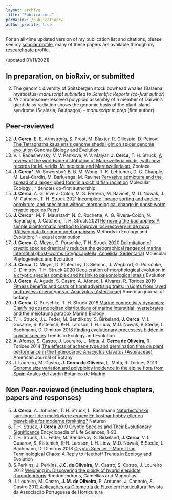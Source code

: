```yaml
---
layout: archive
title: "Publications"
permalink: /publications/
author_profile: true
---
```


For an all-time updated version of my publication list and citations, please see my [scholar profile](https://scholar.google.pt/citations?user=ZI1vWPEAAAAJ&hl=en), many of these papers are available through my [researchgate](https://www.researchgate.net/profile/Jose_Cerca) profile.

(updated 01/11/2021)

In preparation, on bioRxiv, or submitted
------
2. The genomic diversity of Spitsbergen stock bowhead whales (Balaena mysticetus) *manuscript submitted to Scientific Reports (co-first author)*
1. †A chromosome-resolved polyploid assembly of a member of Darwin’s giant daisy radiation shows the genomic basis of the plant island syndrome (Scalesia; Galápagos) - *manuscript in prep* (first author)


Peer-reviewed
------

12. **J. Cerca**, E. E. Armstrong, S. Prost, M. Blaxter, R. Gillespie, D. Petrov: [The Tetragnatha kauaiensis genome sheds light on spider genome evolution](https://academic.oup.com/gbe/article/13/12/evab262/6443144) Genome Biology and Evolution
11. V. I. Radashevsky, V. V. Pankova, V. V. Malyar, **J. Cerca**, T. H. Struck; [A review of the worldwide distribution of Marenzelleria viridis, with new records for M. viridis, M. neglecta and Marenzelleria sp.](https://www.biotaxa.org/Zootaxa/article/view/zootaxa.5081.3.3) Zootaxa
10. **J. Cerca^**, W. Sowersby^, B. B. M. Wong, T. K. Lehtonen, D. G. Chapple, M.  Leal-Cardín, M. Barluenga, M. Ravinet [Pervasive admixture and the spread of a large-lipped form in a cichlid fish radiation](https://onlinelibrary.wiley.com/doi/10.1111/mec.16139) Molecular Ecology ; ^ denotes co-first authorship
9. **J. Cerca**, A. G. Rivera-Colón, M. S. Ferreira, M. Ravinet, M. D. Nowak, J. M. Cathcen, T. H. Struck 2021 [Incomplete lineage sorting and ancient admixture, and speciation without morphological change in ghost-worm cryptic species](https://peerj.com/articles/10896/) PeerJ
8. **J. Cerca^**, M. F. Maurstad^, N. C. Rochette, A. G. Rivera-Colón, N. Rayamajhi, J. Catchen, T. H. Struck 2021 [Removing the bad apples: A simple bioinformatic method to improve loci‐recovery in de novo RADseq data for non‐model organisms](https://besjournals.onlinelibrary.wiley.com/doi/full/10.1111/2041-210X.13562) Methods in Ecology and Evolution; ^ - equal contribution
7. **J. Cerca**, C. Meyer, G. Purschke, T.H. Struck 2020 [Delimitation of cryptic species drastically reduces the geographical ranges of marine interstitial ghost-worms (Stygocapitella; Annelida, Sedentaria)](https://www.sciencedirect.com/science/article/pii/S1055790319303975) Molecular Phylogenetics and Evolution
6. **J. Cerca**, C. Meyer, D. Stateczny, D: Siemon, J. Wegbrod, G. Purschke, D. Dimitrov, T.H. Struck 2020 [Deceleration of morphological evolution in a cryptic species complex and its link to paleontological stasis](https://onlinelibrary.wiley.com/doi/full/10.1111/evo.13884) Evolution
5. **J. Cerca**, A. Agudo, S. Castro, A. Afonso, I.  Alvarez, R. Torices 2019 [Fitness benefits and costs of floral advertising traits: insights from rayed and rayless phenotypes of Anacyclus (Asteraceae)](https://bsapubs.onlinelibrary.wiley.com/doi/full/10.1002/ajb2.1238) American journal of botany
4. **J. Cerca**, G. Purschke, T. H. Struck 2018 [Marine connectivity dynamics: Clarifying cosmopolitan distributions of marine interstitial invertebrates and the meiofauna paradox](https://link.springer.com/article/10.1007/s00227-018-3383-2) Marine Biology
3. T.H. Struck, J.L. Feder, M. Bendiksby, S. Birkeland, **J. Cerca**, V. I. Gusarov, S. Kistenich, K-H. Larsson, L.H. Liow, M.D. Nowak, B.Stedje, L. Bachmann, D. Dimitrov 2018 [Finding evolutionary processess hidden in cryptic species](https://www.sciencedirect.com/science/article/pii/S0169534717302902?via%3Dihub) Trends in Ecology and Evolution
2. A. Afonso, S. Castro, J. Loureiro, L. Mota, **J. Cerca de Oliveira**, R. Torices 2014 [The effects of achene type and germination time on plant performance in the heterocarpic Anacyclus clavatus (Asteraceae)](https://bsapubs.onlinelibrary.wiley.com/doi/full/10.3732/ajb.1400030) American Journal of Botany
1. J. Loureiro, M. Castro, **J. Cerca de Oliveira**, L. Mota, R. Torices 2013 [Genome size variation and polyploidy incidence in the alpine flora from Spain](http://rjb.revistas.csic.es/index.php/rjb/article/view/391) Anales del Jardín Botánico de Madrid


Non Peer-reviewed (including book chapters, papers and responses)
------
5. **J. Cerca**, A. Johnsen, T. H. Struck, L. Bachmann [Naturhistoriske samlinger i den molekylære æraen: En kostbar hobby eller en bærebjelke for moderne forskning?](https://www.idunn.no/natur/2020/03/naturhistoriske_samlinger_i_den_molekylaere_aeraen_en_kostba) Naturen
4. T.H. Struck, **J Cerca** 2019 [Cryptic Species and Their Evolutionary Significance](https://onlinelibrary.wiley.com/doi/10.1002/9780470015902.a0028292) Encyclopedia of Life Sciences, 1-93.
3. T.H. Struck, J.L. Feder, M. Bendiksby, S. Birkeland, **J. Cerca**, V. I. Gusarov, S. Kistenich, K-H. Larsson, L.H. Liow, M.D. Nowak, B.Stedje, L. Bachmann, D. Dimitrov 2018 [Cryptic Species – More Than Terminological Chaos: A Reply to Heethoff](https://www.cell.com/trends/ecology-evolution/comments/S0169-5347(18)30040-5) Trends in Ecology and Evolution
2. S.Perkins, J. Perkins, **J.C. de Oliveira**, M. Castro, S. Castro, J. Loureiro 2012 [Weighing in: Discovering the ploidy of hybrid elepidote rhododendrons](https://www.researchgate.net/publication/233514496_Weighing_in_Discovering_the_ploidy_of_hybrid_elepidote_rhododendrons) Rhododendrons, Camellias and Magnolias 
1. J. Loureiro, M. Castro, **J. M. de Oliveira**, P. Antunes, J. Canhoto, S. Castro 2012 [Aplicações da Citometria de Fluxo em Horticultura](https://www.researchgate.net/publication/233515100_Aplicacoes_da_citometria_de_fluxo_em_horticultura) Revista da Associação Portuguesa de Horticultura
